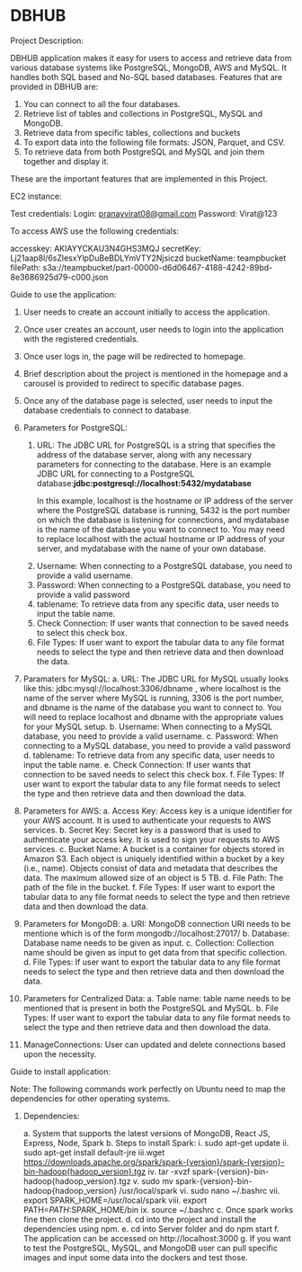 # DBHUB

Project Description:

DBHUB application makes it easy for users to access and retrieve data from various database systems like PostgreSQL, MongoDB, AWS and MySQL. It handles both SQL based and No-SQL based databases.
Features that are provided in DBHUB are:
1. You can connect to all the four databases.
2. Retrieve list of tables and collections in PostgreSQL, MySQL and MongoDB.
3. Retrieve data from specific tables, collections and buckets
4. To export data into the following file formats: JSON, Parquet, and CSV.
5. To retrieve data from both PostgreSQL and MySQL and join them together and display it.


These are the important features that are implemented in this Project.


EC2 instance:


Test credentials:
Login: pranayvirat08@gmail.com
Password: Virat@123

To access AWS use the following credentials:

accesskey: AKIAYYCKAU3N4GHS3MQJ
secretKey: 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
bucketName: teampbucket
filePath: s3a://teampbucket/part-00000-d6d06467-4188-4242-89bd-8e3686925d79-c000.json



Guide to use the application:

1. User needs to create an account initially to access the application.
2. Once user creates an account, user needs to login into the application with the registered credentials.
3. Once user logs in, the page will be redirected to homepage.
4. Brief description about the project is mentioned in the homepage and a carousel is provided to redirect to specific database pages.
5. Once any of the database page is selected, user needs to input the database credentials to connect to database.
6. Parameters for PostgreSQL:
    1. URL: The JDBC URL for PostgreSQL is a string that specifies the address of the database server, along with any necessary parameters for connecting to the database. Here is an example JDBC URL for connecting to a PostgreSQL database:<b>jdbc:postgresql://localhost:5432/mydatabase</b></p><p>In this example, localhost is the hostname or IP address of the server where the PostgreSQL database is running, 5432 is the port number on which the database is listening for connections, and mydatabase is the name of the database you want to connect to. You may need to replace localhost with the actual hostname or IP address of your server, and mydatabase with the name of your own database. 
    2. Username: When connecting to a PostgreSQL database, you need to provide a valid username.
    3. Password:  When connecting to a PostgreSQL database, you need to provide a valid password
    4. tablename: To retrieve data from any specific data, user needs to input the table name.
    5. Check Connection: If user wants that connection to be saved needs to select this check box.
    6. File Types: If user want to export the tabular data to any file format needs to select the type and then retrieve data and then download the data.
    
7. Paramaters for MySQL:
    a. URL: The JDBC URL for MySQL usually looks like this: jdbc:mysql://localhost:3306/dbname , where localhost is the name of the server where MySQL is running, 3306 is the port number, and dbname is the name of the database you want to connect to. You will need to replace localhost and dbname with the appropriate values for your MySQL setup.
    b. Username: When connecting to a MySQL database, you need to provide a valid username.
    c. Password:  When connecting to a MySQL database, you need to provide a valid password
    d. tablename: To retrieve data from any specific data, user needs to input the table name.
    e. Check Connection: If user wants that connection to be saved needs to select this check box.
    f. File Types: If user want to export the tabular data to any file format needs to select the type and then retrieve data and then download the data.

8. Parameters for AWS:
    a. Access Key: Access key is a unique identifier for your AWS account. It is used to authenticate your requests to AWS services.
    b. Secret Key: Secret key is a password that is used to authenticate your access key. It is used to sign your requests to AWS services.
    c. Bucket Name: A bucket is a container for objects stored in Amazon S3. Each object is uniquely identified within a bucket by a key (i.e., name). Objects consist of data and metadata that describes the data. The maximum allowed size of an object is 5 TB.
    d. File Path: The path of the file in the bucket.
    f. File Types: If user want to export the tabular data to any file format needs to select the type and then retrieve data and then download the data.

9. Parameters for MongoDB:
    a. URI: MongoDB connection URI needs to be mentione which is of the form mongodb://localhost:27017/
    b. Database: Database name needs to be given as input.
    c. Collection: Collection name should be given as input to get data from that specific collection.
    d.  File Types: If user want to export the tabular data to any file format needs to select the type and then retrieve data and then download the data.
    
10. Parameters for Centralized Data:
    a. Table name: table name needs to be mentioned that is present in both the PostgreSQL and MySQL.
    b. File Types: If user want to export the tabular data to any file format needs to select the type and then retrieve data and then download the data.
    
11. ManageConnections: User can updated and delete connections based upon the necessity.





Guide to install application:

Note: The following commands work perfectly on Ubuntu need to map the dependencies for other operating systems.
1. Dependencies: 

    a. System that supports the latest versions of MongoDB, React JS, Express, Node, Spark
    b. Steps to install Spark: 
        i.  sudo apt-get update
        ii. sudo apt-get install default-jre
        iii.wget https://downloads.apache.org/spark/spark-{version}/spark-{version}-bin-hadoop{hadoop_version}.tgz
        iv. tar -xvzf spark-{version}-bin-hadoop{hadoop_version}.tgz
        v.  sudo mv spark-{version}-bin-hadoop{hadoop_version} /usr/local/spark
        vi. sudo nano ~/.bashrc
        vii. export SPARK_HOME=/usr/local/spark
        viii. export PATH=$PATH:$SPARK_HOME/bin
        ix. source ~/.bashrc
    c. Once spark works fine then clone the project.
    d. cd into the project and install the dependencies using npm.
    e. cd into Server folder and do npm start
    f. The application can be accessed on http://localhost:3000
    g. If you want to test the PostgreSQL, MySQL, and MongoDB user can pull specific images and input some data into the dockers and test those.
    
    





    
